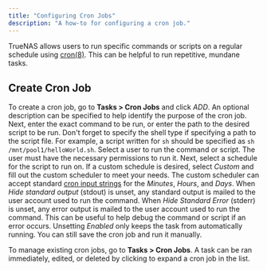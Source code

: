 ```yaml
---
title: "Configuring Cron Jobs"
description: "A how-to for configuring a cron job."
---
```


TrueNAS allows users to run specific commands or scripts on a regular schedule
using [cron(8)](https://man.openbsd.org/cron.8 "Cron Man Page"). This can be
helpful to run repetitive, mundane tasks.

## Create Cron Job

To create a cron job, go to **Tasks > Cron Jobs** and click *ADD*. An optional
description can be specified to help identify the purpose of the cron job. Next,
enter the exact command to be run, or enter the path to the desired script to be
run. Don't forget to specify the shell type if specifying a path to the script
file. For example, a script written for `sh` should be specified as
`sh /mnt/pool1/helloWorld.sh`. Select a user to run the command or script. The
user must have the necessary permissions to run it. Next, select a schedule
for the script to run on. If a custom schedule is desired, select *Custom* and
fill out the custom scheduler to meet your needs. The custom scheduler can
accept standard [cron input strings](https://www.freebsd.org/cgi/man.cgi?query=crontab&sektion=5)
for the *Minutes*, *Hours*, and *Days*. When *Hide standard output* (stdout) is
unset, any standard output is mailed to the user account used to run the
command. When *Hide Standard Error* (stderr) is unset, any error output is
mailed to the user account used to run the command. This can be useful to help
debug the command or script if an error occurs. Unsetting *Enabled* only keeps
the task from automatically running. You can still save the cron job and run it
manually.

To manage existing cron jobs, go to **Tasks > Cron Jobs**. A task can be ran
immediately, edited, or deleted by clicking <i class="fas fa-chevron-right"></i>
to expand a cron job in the list.